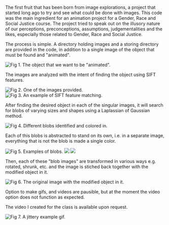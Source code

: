 The first fruit that has been born from image explorations, a project that
started long ago to try and see what could be done with images. This code was
the main ingredient for an animation project for a Gender, Race and Social
Justice course. The project tried to speak out on the illusory nature of our
perceptions, preconceptions, assumptions, judgementalities and the likes,
especially those related to Gender, Race and Social Justice.

The process is simple. A directory holding images and a storing directory are
provided in the code, in addition to a single image of the object that must be
found and "animated".

![Fig 1. The object that we want to be "animated".](figures/object_img.png)

The images are analyzed with the intent of finding the object using SIFT
features.

![Fig 2. One of the images provided.](figures/original_img.png)
![Fig 3. An example of SIFT feature matching.](figures/sift_example.png)

After finding the desired object in each of the singular images, it will search
for blobs of varying sizes and shapes using a Laplassian of Gaussian method.

![Fig 4. Different blobs identified and colored in.](figures/all_blobs.png)

Each of this blobs is abstracted to stand on its own, i.e. in a separate image,
everything that is not the blob is made a single color.

![Fig 5. Examples of blobs.](figures/blob_1.png) ![](figures/blob_2.png) ![](blob_3.png)

Then, each of these "blob images" are transformed in various ways e.g. rotated,
shrunk, etc. and the image is stiched back together with the modified object
in it.

![Fig 6. The original image with the modified object in it.](figures/mod_img.png)

Option to make gifs, and videos are pausible, but at the moment the video option
does not function as expected.

The video I created for the class is available upon request.

![Fig 7. A jittery example gif.](figures/example.gif)
